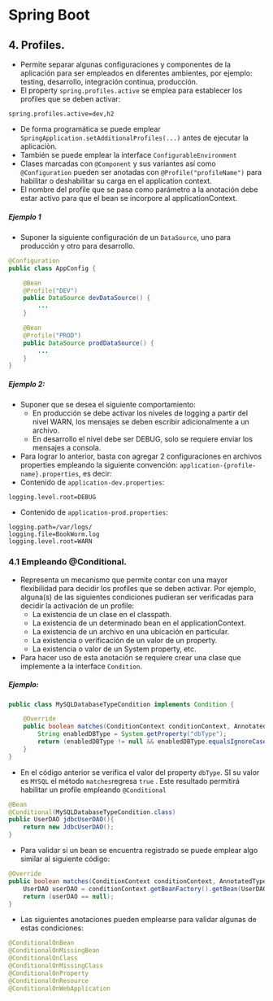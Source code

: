 ﻿# Spring Boot
## 4. Profiles.
* Permite separar algunas configuraciones y componentes de la aplicación para ser empleados en diferentes ambientes, por ejemplo: testing, desarrollo, integración continua, producción.
* El property ```spring.profiles.active``` se  emplea para establecer los profiles que se deben activar:
```properties
spring.profiles.active=dev,h2
```
* De forma programática se puede emplear ```
SpringApplication.setAdditionalProfiles(...) ``` antes de ejecutar la aplicaciòn. 
* También se puede emplear la interface ```ConfigurableEnvironment```
* Clases marcadas con ```@Component``` y sus variantes  así como ```@Configuration``` pueden ser anotadas con ```@Profile("profileName")``` para habilitar o deshabilitar su carga en el application context.
* El nombre del profile que se pasa como parámetro a la anotación debe estar activo para que el  bean se incorpore al applicationContext.
##### Ejemplo 1
* Suponer la siguiente configuración  de un ```DataSource```, uno para producción y otro para desarrollo.
```java
@Configuration
public class AppConfig { 

	@Bean
	@Profile("DEV") 
	public DataSource devDataSource() {
        ... 
	}

	@Bean
	@Profile("PROD") 
	public DataSource prodDataSource() {
        ... 
	} 
}
```
##### Ejemplo 2:
* Suponer  que se desea el siguiente comportamiento:
	* En producción se debe activar los niveles de logging  a partir del nivel WARN,   los mensajes se deben escribir adicionalmente a un archivo.
	* En desarrollo el nivel debe ser DEBUG, solo se requiere enviar los mensajes a consola.
* Para lograr lo anterior, basta con agregar 2 configuraciones  en archivos properties empleando la siguiente convención: ```application-{profile-name}.properties```, es decir:
* Contenido de ```application-dev.properties```:
```properties
logging.level.root=DEBUG
```
* Contenido de ```application-prod.properties```:
```properties
logging.path=/var/logs/
logging.file=BookWorm.log
logging.level.root=WARN
```
### 4.1 Empleando @Conditional.
* Representa un mecanismo que permite contar con una mayor flexibilidad para decidir los profiles que se deben activar.   Por ejemplo,  alguna(s) de las siguientes condiciones pudieran ser verificadas para decidir la activación de un profile:
	* La existencia de un clase en el classpath.
	* La existencia de un determinado bean en el applicationContext.
	* La existencia de un archivo en una ubicación en particular.
	* La existencia o verificación de un valor de un property.
	* La existencia o valor de un System property, etc.
* Para hacer uso de esta anotación se requiere crear una clase que implemente a la interface  ```Condition```.
#####  Ejemplo:
```java
public class MySQLDatabaseTypeCondition implements Condition { 

	@Override  
	public boolean matches(ConditionContext conditionContext, AnnotatedTypeMetadata metadata) {
		String enabledDBType = System.getProperty("dbType");
		return (enabledDBType != null && enabledDBType.equalsIgnoreCase("MYSQL")); 
	} 
}
```
* En el código anterior se verifica el valor del property ```dbType```. SI su valor es ```MYSQL``` el método ```matches```regresa ```true``` .  Este resultado permitirá habilitar un profile empleando ```@Conditional```
```java
@Bean
@Conditional(MySQLDatabaseTypeCondition.class)
public UserDAO jdbcUserDAO(){
	return new JdbcUserDAO();
}
```
* Para validar si un bean se encuentra registrado se puede emplear  algo similar al siguiente código:
```java 
@Override
public boolean matches(ConditionContext conditionContext, AnnotatedTypeMetadata metadata) {
	UserDAO userDAO = conditionContext.getBeanFactory().getBean(UserDAO.class);
	return (userDAO == null);
}
```
* Las siguientes anotaciones pueden emplearse para validar algunas de estas condiciones:
```java 
@ConditionalOnBean
@ConditionalOnMissingBean 
@ConditionalOnClass
@ConditionalOnMissingClass
@ConditionalOnProperty
@ConditionalOnResource
@ConditionalOnWebApplication
```

